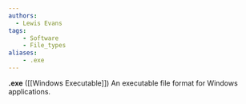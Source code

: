 ```yaml
---
authors:
  - Lewis Evans
tags:
    - Software
    - File_types
aliases:
    - .exe
---
```

**.exe** ([[Windows Executable]]) An executable file format for Windows applications.
